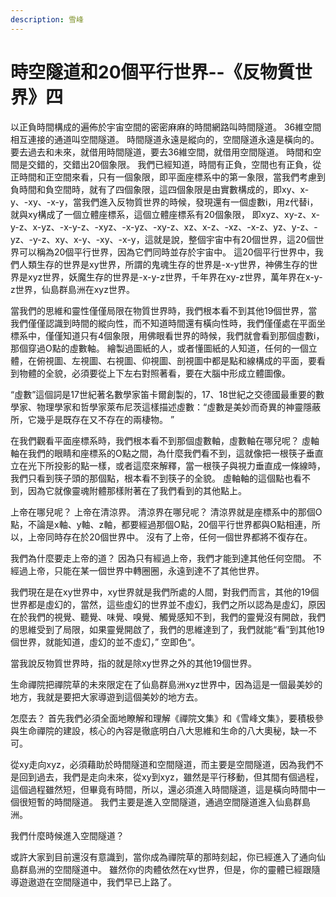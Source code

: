 ```yaml
---
description: 雪峰
---
```


# 時空隧道和20個平行世界--《反物質世界》四

以正負時間構成的遍佈於宇宙空間的密密麻麻的時間網路叫時間隧道。 36維空間相互連接的通道叫空間隧道。 時間隧道永遠是縱向的，空間隧道永遠是橫向的。 要去過去和未來，就借用時間隧道，要去36維空間，就借用空間隧道。 時間和空間是交錯的，交錯出20個象限。 我們已經知道，時間有正負，空間也有正負，從正時間和正空間來看，只有一個象限，即平面座標系中的第一象限，當我們考慮到負時間和負空間時，就有了四個象限，這四個象限是由實數構成的，即xy、x-y、-xy、-x-y，當我們進入反物質世界的時候，發現還有一個虛數i，用z代替i，就與xy構成了一個立體座標系，這個立體座標系有20個象限， 即xyz、xy-z、x-y-z、x-yz、-x-y-z、-xyz、-x-yz、-xy-z、xz、x-z、-xz、-x-z、yz、y-z、-yz、-y-z、xy、x-y、-xy、-x-y，這就是說，整個宇宙中有20個世界，這20個世界可以稱為20個平行世界，因為它們同時並存於宇宙中。 這20個平行世界中，我們人類生存的世界是xy世界，所謂的鬼魂生存的世界是-x-y世界，神佛生存的世界是xyz世界，妖魔生存的世界是-x-y-z世界，千年界在xy-z世界，萬年界在x-y-z世界，仙島群島洲在xyz世界。

當我們的思維和靈性僅僅局限在物質世界時，我們根本看不到其他19個世界，當我們僅僅認識到時間的縱向性，而不知道時間還有橫向性時，我們僅僅處在平面坐標系中，僅僅知道只有4個象限，用佛眼看世界的時候，我們就會看到那個虛數i，那個穿過O點的虛數軸。 繪製過圖紙的人，或者懂圖紙的人知道，任何的一個立體，在俯視圖、左視圖、右視圖、仰視圖、剖視圖中都是點和線構成的平面，要看到物體的全貌，必須要從上下左右對照著看，要在大腦中形成立體圖像。

“虛數”這個詞是17世紀著名數學家笛卡爾創製的，17、18世紀之交德國最重要的數學家、物理學家和哲學家萊布尼茨這樣描述虛數：“虛數是美妙而奇異的神靈隱蔽所，它幾乎是既存在又不存在的兩棲物。 ”

在我們觀看平面座標系時，我們根本看不到那個虛數軸，虛數軸在哪兒呢？ 虛軸軸在我們的眼睛和座標系的O點之間，為什麼我們看不到，這就像把一根筷子垂直立在光下所投影的點一樣，或者這麼來解釋，當一根筷子與視力垂直成一條線時，我們只看到筷子頭的那個點，根本看不到筷子的全貌。 虛軸軸的這個點也看不到，因為它就像靈魂附體那樣附著在了我們看到的其他點上。

上帝在哪兒呢？ 上帝在清涼界。 清涼界在哪兒呢？ 清涼界就是座標系中的那個O點，不論是x軸、y軸、z軸，都要經過那個O點，20個平行世界都與O點相連，所以，上帝同時存在於20個世界中。 沒有了上帝，任何一個世界都將不復存在。

我們為什麼要走上帝的道？ 因為只有經過上帝，我們才能到達其他任何空間。 不經過上帝，只能在某一個世界中轉圈圈，永遠到達不了其他世界。

我們現在是在xy世界中，xy世界就是我們所處的人間，對我們而言，其他的19個世界都是虛幻的，當然，這些虛幻的世界並不虛幻，我們之所以認為是虛幻，原因在於我們的視覺、聽覺、味覺、嗅覺、觸覺感知不到，我們的靈覺沒有開啟，我們的思維受到了局限，如果靈覺開啟了，我們的思維達到了，我們就能“看”到其他19個世界，就能知道，虛幻的並不虛幻，” 空即色“。

當我說反物質世界時，指的就是除xy世界之外的其他19個世界。

生命禪院把禪院草的未來限定在了仙島群島洲xyz世界中，因為這是一個最美妙的地方，我就是要把大家導遊到這個美妙的地方去。

怎麼去？ 首先我們必須全面地瞭解和理解《禪院文集》和《雪峰文集》，要積极參與生命禪院的建設，核心的內容是徹底明白八大思維和生命的八大奧秘，缺一不可。

從xy走向xyz，必須藉助於時間隧道和空間隧道，而主要是空間隧道，因為我們不是回到過去，我們是走向未來，從xy到xyz，雖然是平行移動，但其間有個過程，這個過程雖然短，但畢竟有時間，所以，還必須進入時間隧道，這是橫向時間中一個很短暫的時間隧道。 我們主要是進入空間隧道，通過空間隧道進入仙島群島洲。

我們什麼時候進入空間隧道？

或許大家到目前還沒有意識到，當你成為禪院草的那時刻起，你已經進入了通向仙島群島洲的空間隧道中。 雖然你的肉體依然在xy世界，但是，你的靈體已經跟隨導遊遨遊在空間隧道中，我們早已上路了。

